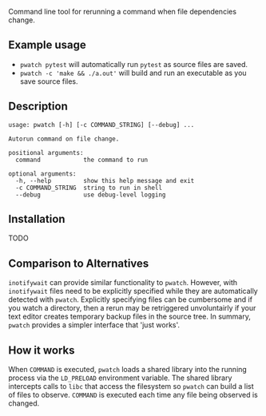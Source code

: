 Command line tool for rerunning a command when file dependencies change.

## Example usage
- `pwatch pytest` will automatically run `pytest` as source files are saved.
- `pwatch -c 'make && ./a.out'` will build and run an executable as you save source files.

## Description
```
usage: pwatch [-h] [-c COMMAND_STRING] [--debug] ...

Autorun command on file change.

positional arguments:
  command            the command to run

optional arguments:
  -h, --help         show this help message and exit
  -c COMMAND_STRING  string to run in shell
  --debug            use debug-level logging
```

## Installation
TODO

## Comparison to Alternatives
`inotifywait` can provide similar functionality to `pwatch`. However, with `inotifywait` files need to be explicitly specified while they are automatically detected with `pwatch`. Explicitly specifying files can be cumbersome and if you watch a directory, then a rerun may be retriggered unvoluntairly if your text editor creates temporary backup files in the source tree. In summary, `pwatch` provides a simpler interface that 'just works'.

## How it works
When `COMMAND` is executed, `pwatch` loads a shared library into the running process via the `LD_PRELOAD` environment variable. The shared library intercepts calls to `libc` that access the filesystem so `pwatch` can build a list of files to observe. `COMMAND` is executed each time any file being observed is changed.
